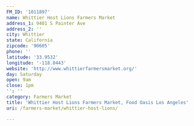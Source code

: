 ```yaml
---
FM_ID: '1011897'
name: Whittier Host Lions Farmers Market
address_1: 9401 S Painter Ave
address_2: ''
city: Whittier
state: California
zipcode: '90605'
phone: ''
latitude: '33.9532'
longitude: '-118.0443'
website: 'http://www.whittierfarmersmarket.org/'
day: Saturday
open: 9am
close: 1pm
'': ''
category: Farmers Market
title: 'Whittier Host Lions Farmers Market, Food Oasis Los Angeles'
uri: /farmers-market/whittier-host-lions/

---
```

